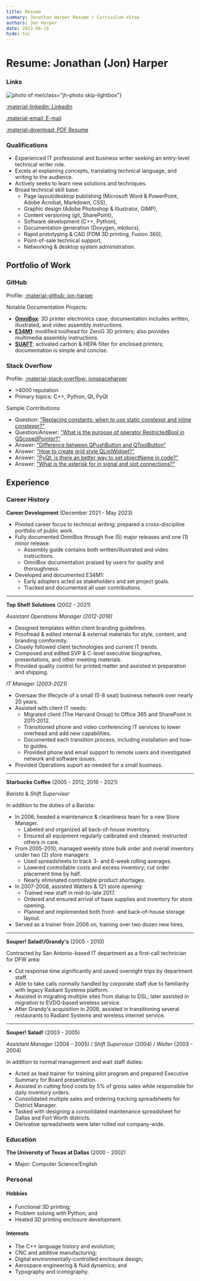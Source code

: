 ```yaml
---
title: Resume
summary: Jonathan Harper Resume / Curriculum Vitae
authors: Jon Harper
date: 2022-06-16
hide: toc
---
```


# Resume: Jonathan (Jon) Harper

### Links

![photo of me](img/headshot.jpg){class="jh-photo skip-lightbox"}

<div markdown class="jh-grid-container jh-grid-2">
<div markdown class="jh-grid-container jh-grid-1 jh-link-grid">

[:material-linkedin: LinkedIn](https://linkedin.com/in/jonspaceharper)

[:material-email: E-mail](mailto:jonspaceharper@gmail.com)

[:material-download: PDF Resume](assets/Resume_Jonathan_Harper.pdf)
</div>
</div>

### Qualifications

- Experienced IT professional and business writer seeking an entry-level technical writer role.
- Excels at explaining concepts, translating technical language, and writing to the audience.
- Actively seeks to learn new solutions and techniques.
- Broad technical skill base:
    - Page layout/desktop publishing (Microsoft Word & PowerPoint, Adobe Acrobat, Markdown, CSS),
    - Graphic design (Adobe Photoshop & Illustrator, GIMP),
    - Content versioning (git, SharePoint),
    - Software development (C++, Python),
    - Documentation generation (Doxygen, mkdocs),
    - Rapid prototyping & CAD (FDM 3D printing, Fusion 360),
    - Point-of-sale technical support,
    - Networking & desktop system administration.

## Portfolio of Work

### GitHub

Profile: [:material-github: jon-harper](https://github.com/jon-harper)

Notable Documentation Projects:

- **[OmniBox](https://jon-harper.github.io/OmniBox)**: 3D printer electronics case; documentation includes written, illustrated, and video assembly instructions.
- **[E34M1](https://jon-harper.github.io/E34M1/)**: modified toolhead for ZeroG 3D printers; also provides multimedia assembly instructions.
- **[SUAFT](https://jon-harper.github.io/air_filter)**: activated carbon & HEPA filter for enclosed printers; documentation is simple and concise.

### Stack Overflow

Profile: [:material-stack-overflow: jonspaceharper](https://stackoverflow.com/users/4732082/jonspaceharper)

- \>4000 reputation
- Primary topics: C++, Python, Qt, PyQt

Sample Contributions:

- Question: ["Replacing constants: when to use static constexpr and inline constexpr?"](https://stackoverflow.com/questions/54466591/replacing-constants-when-to-use-static-constexpr-and-inline-constexpr)
- Question/Answer: ["What is the purpose of operator RestrictedBool in QScopedPointer?"](https://stackoverflow.com/questions/37012710/what-is-the-purpose-of-operator-restrictedbool-in-qscopedpointer)
- Answer: ["Difference between QPushButton and QToolButton"](https://stackoverflow.com/questions/38576380/difference-between-qpushbutton-and-qtoolbutton/38580502)
- Answer: ["How to create grid style QListWidget?"](https://stackoverflow.com/questions/37331270/how-to-create-grid-style-qlistwidget)
- Answer: ["PyQt: is there an better way to set objectName in code?"](https://stackoverflow.com/questions/50726510/pyqt-is-there-an-better-way-to-set-objectname-in-code)
- Answer: ["What is the asterisk for in signal and slot connections?"](https://stackoverflow.com/questions/38456924/what-is-the-asterisk-for-in-signal-and-slot-connections/38457771)

## Experience

### Career History

**Career Development** (December 2021 - May 2023)

- Pivoted career focus to technical writing; prepared a cross-discipline portfolio of public work.
- Fully documented OmniBox through five (5) major releases and one (1) minor release:
    - Assembly guide contains both written/illustrated and video instructions.
    - OmniBox documentation praised by users for quality and thoroughness.
- Developed and documented E34M1:
    - Early adopters acted as stakeholders and set project goals.
    - Tracked and documented all user contributions.

------
**Top Shelf Solutions** (2002 - 2021)

*Assistant Operations Manager (2012-2016)*

- Designed templates within client branding guidelines.
- Proofread & edited internal & external materials for style, content, and branding comformity.
- Closely followed client technologies and current IT trends.
- Composed and edited SVP & C-level executive biographies, presentations, and other meeting materials.
- Provided quality control for printed matter and assisted in preparation and shipping.

*IT Manager (2003-2021)*

- Oversaw the  lifecycle of a small (5-8 seat) business network over nearly 20 years.
- Assisted with client IT needs:
    - Migrated client (The Harvard Group) to Office 365 and SharePoint in 2011-2012.
    - Transitioned phone and video conferencing IT services to lower overhead and add new capabilities.
    - Documented each transition process, including installation and how-to guides.
    - Provided phone and email support to remote users and investigated network and software issues.
- Provided Operations suport as-needed for a small business.

------

**Starbucks Coffee** (2005 - 2012, 2016 - 2021)

*Barista* & *Shift Supervisor*

In addition to the duties of a Barista:

- In 2006, headed a maintenance & cleanliness team for a new Store Manager.
    - Labeled and organized all back-of-house inventory.
    - Ensured all equipment regularly calibrated and cleaned; instructed others in care.
- From 2005-2010, managed weekly store bulk order and overall inventory under two (2) store managers:
    - Used spreadsheets to track 3- and 6-week rolling averages.
    - Lowered controllable costs and excess inventory; cut order placement time by half.
    - Nearly eliminated controllable product shortages.
- In 2007-2008, assisted Watters & 121 store opening:
    - Trained new staff in mid-to-late 2017.
    - Ordered and ensured arrival of base supplies and inventory for store opening.
    - Planned and implemented both front- and back-of-house storage layout.
- Served as a trainer from 2006 on, training over two dozen new hires.

------

**Souper! Salad!/Grandy's** (2005 - 2010)

Contracted by San Antonio-based IT department as a first-call technician for DFW area:

- Cut response time significantly and saved overnight trips by department staff.
- Able to take calls normally handled by corporate staff due to familiarity with legacy Radiant Systems platform.
- Assisted in migrating multiple sites from dialup to DSL; later assisted in migration to EVDO-based wireless service.
- After Grandy's acquisition in 2008, assisted in transitioning several restaurants to Radiant Systems and wireless internet service.

------

**Souper! Salad!** (2003 - 2005)

*Assistant Manager* (2004 - 2005) / *Shift Supervisor* (2004) / *Waiter* (2003 - 2004)

In addition to normal management and wait staff duties:

- Acted as lead trainer for training pilot program and prepared Executive Summary for Board presentation.
- Assisted in cutting food costs by 5% of gross sales while responsible for daily inventory orders.
- Consolidated multiple sales and ordering tracking spreadsheets for District Manager.
- Tasked with designing a consolidated maintenance spreadsheet for Dallas and Fort Worth districts.
- Derivative spreadsheets were later rolled out company-wide.

### Education

**The University of Texas at Dallas** (2000 - 2002)

- Major: Computer Science/English

### Personal
#### Hobbies

- Functional 3D printing;
- Problem solving with Python; and
- Heated 3D printing enclosure development.

#### Interests

- The C++ language history and evolution;
- CNC and additive manufacturing;
- Digital environmentally-controlled enclosure design;
- Aerospace engineering & fluid dynamics; and
- Typography and iconography.